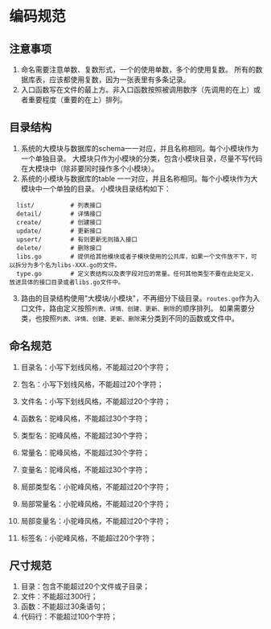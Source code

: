# 编码规范

## 注意事项
1. 命名需要注意单数、复数形式，一个的使用单数，多个的使用复数。
   所有的数据库表，应该都使用复数，因为一张表里有多条记录。
2. 入口函数写在文件的最上方。非入口函数按照被调用数序（先调用的在上）或者重要程度（重要的在上）排列。

## 目录结构
1. 系统的大模块与数据库的schema一一对应，并且名称相同。每个小模块作为一个单独目录。
  大模块只作为小模块的分类，包含小模块目录，尽量不写代码在大模块中（除非要同时操作多个小模块）。
2. 系统的小模块与数据库的table 一一对应，并且名称相同。每个小模块作为大模块中一个单独的目录。
  小模块目录结构如下：
```
  list/          # 列表接口
  detail/        # 详情接口
  create/        # 创建接口
  update/        # 更新接口
  upsert/        # 有则更新无则插入接口
  delete/        # 删除接口
  libs.go        # 提供给其他模块或者子模块使用的公共库，如果一个文件放不下，可以拆分为多个名为libs-XXX.go的文件。
  type.go        # 定义表结构以及表字段对应的常量。任何其他类型不要在此处定义，放进具体的接口目录或者libs.go文件中。
```

3. 路由的目录结构使用"大模块/小模块"，不再细分下级目录。`routes.go`作为入口文件，路由定义按照`列表、详情、创建、更新、删除`的顺序排列。
  如果需要分类，也按照`列表、详情、创建、更新、删除`来分类到不同的函数或文件中。

## 命名规范
1. 目录名：小写下划线风格，不能超过20个字符；
2. 包名：小写下划线风格，不能超过20个字符；
3. 文件名：小写下划线风格，不能超过20个字符；

4. 函数名：驼峰风格，不能超过30个字符；
5. 类型名：驼峰风格，不能超过30个字符；
6. 常量名：驼峰风格，不能超过30个字符；
7. 变量名：驼峰风格，不能超过30个字符；

8. 局部类型名：小驼峰风格，不能超过20个字符；
9. 局部常量名：小驼峰风格，不能超过20个字符；
10. 局部变量名：小驼峰风格，不能超过20个字符；
11. 标签名：小驼峰风格，不能超过20个字符；

## 尺寸规范
1. 目录：包含不能超过20个文件或子目录；
2. 文件：不能超过300行；
3. 函数：不能超过30条语句；
4. 代码行：不能超过100个字符；



